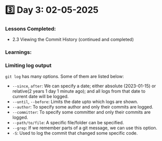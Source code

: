 # 3️⃣ Day 3: 02-05-2025

### **Lessons Completed:**

- 2.3 Viewing the Commit History (continued and completed)

### **Learnings:**

### Limiting log output

`git log` has many options. Some of them are listed below:

- `--since`, `after`: We can specify a date; either absolute (2023-01-15) or relative(2 years 1 day 1 minute ago); and all logs from that date to current date will be logged.
- `--until`, `--before`: Limits the date upto which logs are shown.
- `--author`: To specify some author and only their commits are logged.
- `--committer`: To specify some committer and only their commits are logged.
- `--path/to/file`: A specific file/folder can be specified.
- `--grep`: If we remember parts of a git message, we can use this option.
- `-S`: Used to log the commit that changed some specific code.

